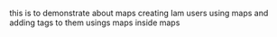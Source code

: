 this is to demonstrate about maps
creating Iam users using maps and adding tags to them usings maps inside maps
